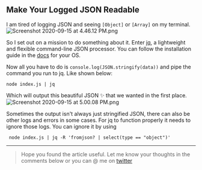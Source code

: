 ## Make Your Logged JSON Readable

I am tired of logging JSON and seeing `[Object]` or `[Array]` on my terminal.
![Screenshot 2020-09-15 at 4.46.12 PM.png](https://cdn.hashnode.com/res/hashnode/image/upload/v1600168720811/oul9aQXsK.png)

So I set out on a mission to do something about it. Enter [jq](https://stedolan.github.io/jq), a lightweight and flexible command-line JSON processor. You can follow the installation guide in the [docs](https://stedolan.github.io/jq/download/) for your OS.

 Now all you have to do is `console.log(JSON.stringify(data))` and pipe the command you run to jq. Like shown below:

```
node index.js | jq
```
Which will output this beautiful JSON ✨ that we wanted in the first place.
![Screenshot 2020-09-15 at 5.00.08 PM.png](https://cdn.hashnode.com/res/hashnode/image/upload/v1600169388616/YhMR4ydoc.png)

Sometimes the output isn't always just stringified JSON, there can also be other logs and errors in some cases. For jq to function properly it needs to ignore those logs. You can ignore it by using

```
 node index.js | jq -R 'fromjson? | select(type == "object")'
```

<hr/>

>Hope you found the article useful. Let me know your thoughts in the comments below or you can @ me on [twitter](https://twitter.com/@VamsiRao7)